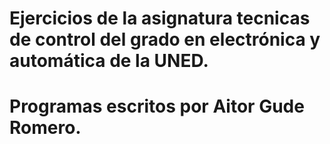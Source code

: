# Ejercicios de la asignatura tecnicas de control del grado en electrónica y automática de la UNED.
# Programas escritos por Aitor Gude Romero.
